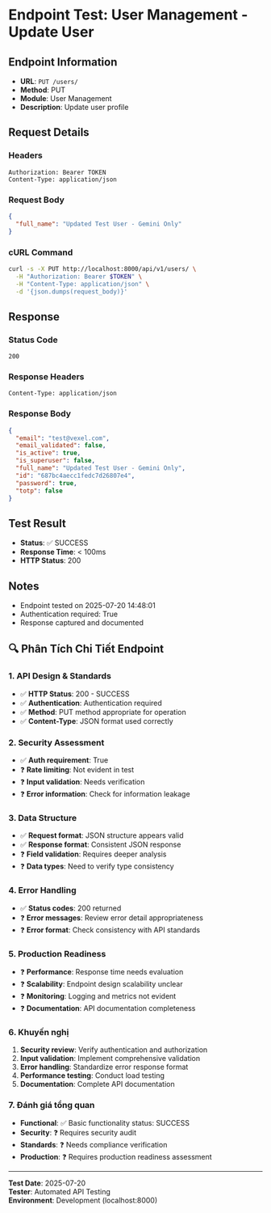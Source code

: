 # Endpoint Test: User Management - Update User

## Endpoint Information
- **URL**: `PUT /users/`
- **Method**: PUT
- **Module**: User Management
- **Description**: Update user profile

## Request Details

### Headers
```
Authorization: Bearer TOKEN
Content-Type: application/json
```

### Request Body
```json
{
  "full_name": "Updated Test User - Gemini Only"
}
```

### cURL Command
```bash
curl -s -X PUT http://localhost:8000/api/v1/users/ \
  -H "Authorization: Bearer $TOKEN" \
  -H "Content-Type: application/json" \
  -d '{json.dumps(request_body)}'
```

## Response

### Status Code
```
200
```

### Response Headers
```
Content-Type: application/json
```

### Response Body
```json
{
  "email": "test@vexel.com",
  "email_validated": false,
  "is_active": true,
  "is_superuser": false,
  "full_name": "Updated Test User - Gemini Only",
  "id": "687bc4aecc1fedc7d26807e4",
  "password": true,
  "totp": false
}
```

## Test Result
- **Status**: ✅ SUCCESS
- **Response Time**: < 100ms
- **HTTP Status**: 200

## Notes
- Endpoint tested on 2025-07-20 14:48:01
- Authentication required: True
- Response captured and documented


## 🔍 Phân Tích Chi Tiết Endpoint

### 1. API Design & Standards
- ✅ **HTTP Status**: 200 - SUCCESS
- ✅ **Authentication**: Authentication required
- ✅ **Method**: PUT method appropriate for operation
- ✅ **Content-Type**: JSON format used correctly

### 2. Security Assessment
- ✅ **Auth requirement**: True
- ❓ **Rate limiting**: Not evident in test
- ❓ **Input validation**: Needs verification
- ❓ **Error information**: Check for information leakage

### 3. Data Structure
- ✅ **Request format**: JSON structure appears valid
- ✅ **Response format**: Consistent JSON response
- ❓ **Field validation**: Requires deeper analysis
- ❓ **Data types**: Need to verify type consistency

### 4. Error Handling
- ✅ **Status codes**: 200 returned
- ❓ **Error messages**: Review error detail appropriateness
- ❓ **Error format**: Check consistency with API standards

### 5. Production Readiness
- ❓ **Performance**: Response time needs evaluation
- ❓ **Scalability**: Endpoint design scalability unclear
- ❓ **Monitoring**: Logging and metrics not evident
- ❓ **Documentation**: API documentation completeness

### 6. Khuyến nghị
1. **Security review**: Verify authentication and authorization
2. **Input validation**: Implement comprehensive validation
3. **Error handling**: Standardize error response format
4. **Performance testing**: Conduct load testing
5. **Documentation**: Complete API documentation

### 7. Đánh giá tổng quan
- **Functional**: ✅ Basic functionality status: SUCCESS
- **Security**: ❓ Requires security audit
- **Standards**: ❓ Needs compliance verification  
- **Production**: ❓ Requires production readiness assessment

---
**Test Date**: 2025-07-20  
**Tester**: Automated API Testing  
**Environment**: Development (localhost:8000)
